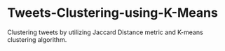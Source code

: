 # Tweets-Clustering-using-K-Means
Clustering tweets by utilizing Jaccard Distance metric and  K-means clustering algorithm.
